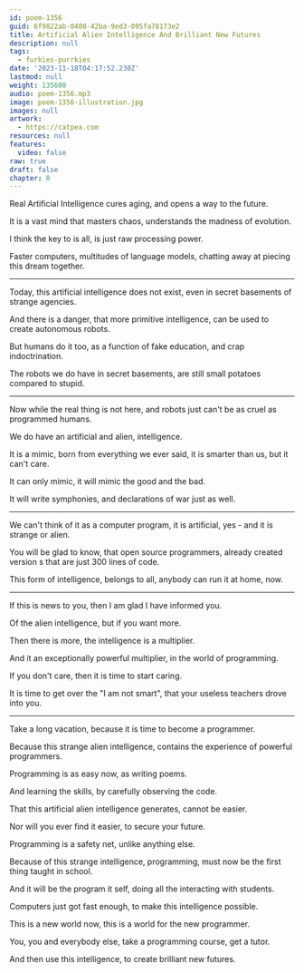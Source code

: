 ```yaml
---
id: poem-1356
guid: 6f9822ab-0400-42ba-9ed3-095fa78173e2
title: Artificial Alien Intelligence And Brilliant New Futures
description: null
tags:
  - furkies-purrkies
date: '2023-11-18T04:17:52.230Z'
lastmod: null
weight: 135600
audio: poem-1356.mp3
image: poem-1356-illustration.jpg
images: null
artwork:
  - https://catpea.com
resources: null
features:
  video: false
raw: true
draft: false
chapter: 8
---
```


 Real Artificial Intelligence cures aging,
and opens a way to the future.

It is a vast mind that masters chaos,
understands the madness of evolution.

I think the key to is all,
is just raw processing power.

Faster computers, multitudes of language models,
chatting away at piecing this dream together.

---

Today, this artificial intelligence does not exist,
even in secret basements of strange agencies.

And there is a danger, that more primitive intelligence,
can be used to create autonomous robots.

But humans do it too,
as a function of fake education, and crap indoctrination.

The robots we do have in secret basements,
are still small potatoes compared to stupid.

---

Now while the real thing is not here,
and robots just can't be as cruel as programmed humans.

We do have an artificial and alien,
intelligence.

It is a mimic, born from everything we ever said,
it is smarter than us, but it can't care.

It can only mimic,
it will mimic the good and the bad.

It will write symphonies,
and declarations of war just as well.

---

We can't think of it as a computer program,
it is artificial, yes - and it is strange or alien.

You will be glad to know, that open source programmers,
already created version s that are just 300 lines of code.

This form of intelligence, belongs to all,
anybody can run it at home, now.

---

If this is news to you,
then I am glad I have informed you.

Of the alien intelligence,
but if you want more.

Then there is more,
the intelligence is a multiplier.

And it an exceptionally powerful multiplier,
in the world of programming.

If you don't care,
then it is time to start caring.

It is time to get over the "I am not smart",
that your useless teachers drove into you.

---

Take a long vacation,
because it is time to become a programmer.

Because this strange alien intelligence,
contains the experience of powerful programmers.

Programming is as easy now,
as writing poems.

And learning the skills,
by carefully observing the code.

That this artificial alien intelligence generates,
cannot be easier.

Nor will you ever find it easier,
to secure your future.

Programming is a safety net,
unlike anything else.

Because of this strange intelligence,
programming, must now be the first thing taught in school.

And it will be the program it self,
doing all the interacting with students.

Computers just got fast enough,
to make this intelligence possible.

This is a new world now,
this is a world for the new programmer.

You, you and everybody else,
take a programming course, get a tutor.

And then use this intelligence,
to create brilliant new futures.
